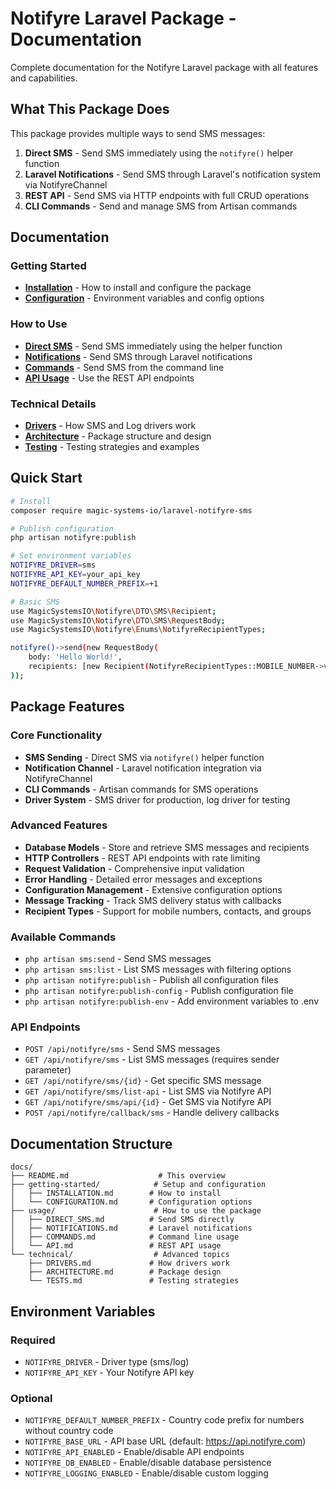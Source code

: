 # Notifyre Laravel Package - Documentation

Complete documentation for the Notifyre Laravel package with all features and capabilities.

## What This Package Does

This package provides multiple ways to send SMS messages:

1. **Direct SMS** - Send SMS immediately using the `notifyre()` helper function
2. **Laravel Notifications** - Send SMS through Laravel's notification system via NotifyreChannel
3. **REST API** - Send SMS via HTTP endpoints with full CRUD operations
4. **CLI Commands** - Send and manage SMS from Artisan commands

## Documentation

### Getting Started

- **[Installation](./getting-started/INSTALLATION.md)** - How to install and configure the package
- **[Configuration](./getting-started/CONFIGURATION.md)** - Environment variables and config options

### How to Use

- **[Direct SMS](./usage/DIRECT_SMS.md)** - Send SMS immediately using the helper function
- **[Notifications](./usage/NOTIFICATIONS.md)** - Send SMS through Laravel notifications
- **[Commands](./usage/COMMANDS.md)** - Send SMS from the command line
- **[API Usage](./usage/API.md)** - Use the REST API endpoints

### Technical Details

- **[Drivers](./technical/DRIVERS.md)** - How SMS and Log drivers work
- **[Architecture](./technical/ARCHITECTURE.md)** - Package structure and design
- **[Testing](./technical/TESTS.md)** - Testing strategies and examples

## Quick Start

```bash
# Install
composer require magic-systems-io/laravel-notifyre-sms

# Publish configuration
php artisan notifyre:publish

# Set environment variables
NOTIFYRE_DRIVER=sms
NOTIFYRE_API_KEY=your_api_key
NOTIFYRE_DEFAULT_NUMBER_PREFIX=+1

# Basic SMS
use MagicSystemsIO\Notifyre\DTO\SMS\Recipient;
use MagicSystemsIO\Notifyre\DTO\SMS\RequestBody;
use MagicSystemsIO\Notifyre\Enums\NotifyreRecipientTypes;

notifyre()->send(new RequestBody(
    body: 'Hello World!',
    recipients: [new Recipient(NotifyreRecipientTypes::MOBILE_NUMBER->value, '+1234567890')]
));
```

## Package Features

### Core Functionality

- **SMS Sending** - Direct SMS via `notifyre()` helper function
- **Notification Channel** - Laravel notification integration via NotifyreChannel
- **CLI Commands** - Artisan commands for SMS operations
- **Driver System** - SMS driver for production, log driver for testing

### Advanced Features

- **Database Models** - Store and retrieve SMS messages and recipients
- **HTTP Controllers** - REST API endpoints with rate limiting
- **Request Validation** - Comprehensive input validation
- **Error Handling** - Detailed error messages and exceptions
- **Configuration Management** - Extensive configuration options
- **Message Tracking** - Track SMS delivery status with callbacks
- **Recipient Types** - Support for mobile numbers, contacts, and groups

### Available Commands

- `php artisan sms:send` - Send SMS messages
- `php artisan sms:list` - List SMS messages with filtering options
- `php artisan notifyre:publish` - Publish all configuration files
- `php artisan notifyre:publish-config` - Publish configuration file
- `php artisan notifyre:publish-env` - Add environment variables to .env

### API Endpoints

- `POST /api/notifyre/sms` - Send SMS messages
- `GET /api/notifyre/sms` - List SMS messages (requires sender parameter)
- `GET /api/notifyre/sms/{id}` - Get specific SMS message
- `GET /api/notifyre/sms/list-api` - List SMS via Notifyre API
- `GET /api/notifyre/sms/api/{id}` - Get SMS via Notifyre API
- `POST /api/notifyre/callback/sms` - Handle delivery callbacks

## Documentation Structure

```
docs/
├── README.md                    # This overview
├── getting-started/            # Setup and configuration
│   ├── INSTALLATION.md        # How to install
│   └── CONFIGURATION.md       # Configuration options
├── usage/                      # How to use the package
│   ├── DIRECT_SMS.md          # Send SMS directly
│   ├── NOTIFICATIONS.md       # Laravel notifications
│   ├── COMMANDS.md            # Command line usage
│   └── API.md                 # REST API usage
└── technical/                  # Advanced topics
    ├── DRIVERS.md             # How drivers work
    ├── ARCHITECTURE.md        # Package design
    └── TESTS.md               # Testing strategies
```

## Environment Variables

### Required

- `NOTIFYRE_DRIVER` - Driver type (sms/log)
- `NOTIFYRE_API_KEY` - Your Notifyre API key

### Optional

- `NOTIFYRE_DEFAULT_NUMBER_PREFIX` - Country code prefix for numbers without country code
- `NOTIFYRE_BASE_URL` - API base URL (default: https://api.notifyre.com)
- `NOTIFYRE_API_ENABLED` - Enable/disable API endpoints
- `NOTIFYRE_DB_ENABLED` - Enable/disable database persistence
- `NOTIFYRE_LOGGING_ENABLED` - Enable/disable custom logging
